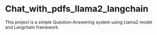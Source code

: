# Chat_with_pdfs_llama2_langchain
This project is a simple Question-Answering system using Llama2 model and Langchain framework.
